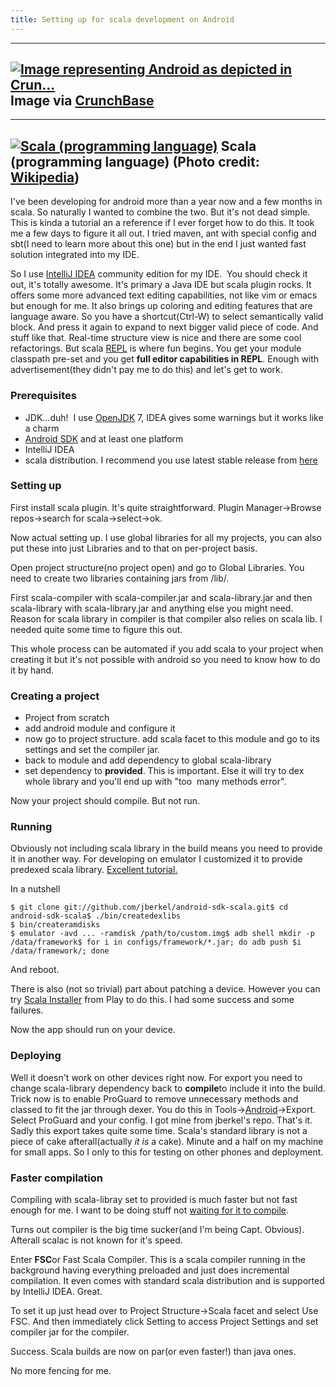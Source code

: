 ```yaml
---
title: Setting up for scala development on Android
---
```


  -------------------------
  [![Image representing Android as depicted in Crun...](http://www.crunchbase.com/assets/images/resized/0001/4601/14601v1-max-450x450.png)](http://www.crunchbase.com/product/android)
  Image via [CrunchBase](http://www.crunchbase.com/)
  -------------------------

  -------------------------
  [![Scala (programming language)](http://upload.wikimedia.org/wikipedia/en/thumb/8/85/Scala_logo.png/300px-Scala_logo.png)](http://en.wikipedia.org/wiki/File%3AScala_logo.png)
  Scala (programming language) (Photo credit: [Wikipedia](http://en.wikipedia.org/wiki/File%3AScala_logo.png))
  -------------------------

I've been developing for android more than a year now and a few months
in scala. So naturally I wanted to combine the two. But it's not dead
simple. This is kinda a tutorial an a reference if I ever forget how to
do this. It took me a few days to figure it all out. I tried maven, ant
with special config and sbt(I need to learn more about this one) but in
the end I just wanted fast solution integrated into my IDE.

So I use [IntelliJ
IDEA](http://www.jetbrains.com/idea/ "IntelliJ IDEA") community edition
for my IDE.  You should check it out, it's totally awesome. It's primary
a Java IDE but scala plugin rocks. It offers some more advanced text
editing capabilities, not like vim or emacs but enough for me. It also
brings up coloring and editing features that are language aware. So you
have a shortcut(Ctrl-W) to select semantically valid block. And press it
again to expand to next bigger valid piece of code. And stuff like
that. Real-time structure view is nice and there are some cool
refactorings. But scala
[REPL](http://en.wikipedia.org/wiki/Read–eval–print_loop "Read–eval–print loop")
is where fun begins. You get your module classpath pre-set and you get
**full editor capabilities in REPL**. Enough with advertisement(they
didn't pay me to do this) and let's get to work. 

### Prerequisites
-   JDK...duh!  I use
    [OpenJDK](http://openjdk.java.net/projects/jdk7/ "OpenJDK") 7, IDEA
    gives some warnings but it works like a charm
-   [Android
    SDK](http://en.wikipedia.org/wiki/Android_software_development "Android software development")
    and at least one platform
-   IntelliJ IDEA
-   scala distribution. I recommend you use latest stable release from
    [here](http://www.scala-lang.org/downloads) 

### Setting up

First install scala plugin. It's quite straightforward. Plugin
Manager->Browse repos->search for scala->select->ok.

Now actual setting up. I use global libraries for all my projects, you
can also put these into just Libraries and to that on per-project basis.

Open project structure(no project open) and go to Global Libraries. You
need to create two libraries containing jars from /lib/.

First scala-compiler
with scala-compiler.jar and scala-library.jar and then scala-library
with scala-library.jar and anything else you might need. Reason for
scala library in compiler is that compiler also relies on scala lib. I
needed quite some time to figure this out.

This whole process can be automated if you add scala to your project
when creating it but it's not possible with android so you need to know
how to do it by hand. 

### Creating a project
-   Project from scratch
-   add android module and configure it
-   now go to project structure. add scala facet to this module and go
    to its settings and set the compiler jar.
-   back to module and add dependency to global scala-library
-   set dependency to **provided**. This is important. Else it will try
    to dex whole library and you'll end up with "too  many methods
    error".

Now your project should compile. But not run.

### Running
Obviously not including scala library in the build means you need to
provide it in another way. For developing on emulator I customized it to
provide predexed scala library. [Excellent
tutorial.](http://zegoggl.es/2011/07/how-to-preinstall-scala-on-your-android-phone.html)

In a nutshell

    $ git clone git://github.com/jberkel/android-sdk-scala.git$ cd android-sdk-scala$ ./bin/createdexlibs
    $ bin/createramdisks
    $ emulator -avd ... -ramdisk /path/to/custom.img$ adb shell mkdir -p /data/framework$ for i in configs/framework/*.jar; do adb push $i /data/framework/; done

And reboot.

There is also (not so trivial) part about patching a device. However you
can try [Scala
Installer](https://play.google.com/store/apps/details?id=com.mobilemagic.scalainstaller&feature=search_result#?t=W251bGwsMSwxLDEsImNvbS5tb2JpbGVtYWdpYy5zY2FsYWluc3RhbGxlciJd) from
Play to do this. I had some success and some failures.

Now the app should run on your device.

### Deploying

Well it doesn't work on other devices right now. For export you need to
change scala-library dependency back to **compile**to include it into
the build. Trick now is to enable ProGuard to remove unnecessary methods
and classed to fit the jar through dexer. You do this in
Tools->[Android](http://code.google.com/android/ "Android")->Export.
Select ProGuard and your config. I got mine from jberkel's repo. That's
it. Sadly this export takes quite some time. Scala's standard library is
not a piece of cake afterall(actually *it is* a cake). Minute and a
half on my machine for small apps. So I only to this for testing on
other phones and deployment.

### Faster compilation

Compiling with scala-libray set to provided is much faster but not fast
enough for me. I want to be doing stuff not [waiting for it to
compile](http://xkcd.com/303/). 

Turns out compiler is the big time sucker(and I'm being Capt. Obvious).
Afterall scalac is not known for it's speed.

Enter **FSC**or Fast Scala Compiler. This is a scala compiler running in
the background having everything preloaded and just does incremental
compilation. It even comes with standard scala distribution and is
supported by IntelliJ IDEA. Great. 

To set it up just head over to Project Structure->Scala facet and
select Use FSC. And then immediately click Setting to access Project
Settings and set compiler jar for the compiler.

Success. Scala builds are now on par(or even faster!) than java ones. 

No more fencing for me.
